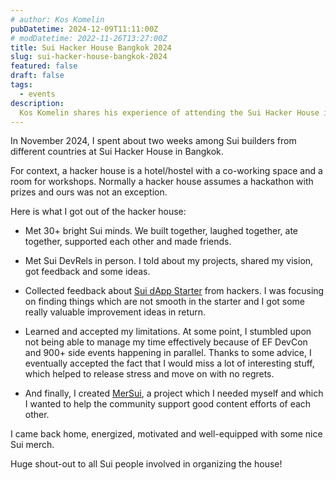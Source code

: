 ```yaml
---
# author: Kos Komelin
pubDatetime: 2024-12-09T11:11:00Z
# modDatetime: 2022-11-26T13:27:00Z
title: Sui Hacker House Bangkok 2024
slug: sui-hacker-house-bangkok-2024
featured: false
draft: false
tags:
  - events
description:
  Kos Komelin shares his experience of attending the Sui Hacker House in Bangkok.
---
```


In November 2024, I spent about two weeks among Sui builders from different countries at Sui Hacker House in Bangkok.

For context, a hacker house is a hotel/hostel with a co-working space and a room for workshops. Normally a hacker house assumes a hackathon with prizes and ours was not an exception.

Here is what I got out of the hacker house:

- Met 30+ bright Sui minds. We built together, laughed together, ate together, supported each other and made friends.

- Met Sui DevRels in person. I told about my projects, shared my vision, got feedback and some ideas.

- Collected feedback about [Sui dApp Starter](https://sui-dapp-starter.dev) from hackers. I was focusing on finding things which are not smooth in the starter and I got some really valuable improvement ideas in return.

- Learned and accepted my limitations. At some point, I stumbled upon not being able to manage my time effectively because of EF DevCon and 900+ side events happening in parallel. Thanks to some advice, I eventually accepted the fact that I would miss a lot of interesting stuff, which helped to release stress and move on with no regrets.

- And finally, I created [MerSui](https://mersui.xyz), a project which I needed myself and which I wanted to help the community support good content efforts of each other.

I came back home, energized, motivated and well-equipped with some nice Sui merch.

Huge shout-out to all Sui people involved in organizing the house!
